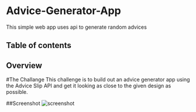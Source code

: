 # Advice-Generator-App
This simple web app uses api to generate random advices

## Table of contents

## Overview

#The Challange
This challenge is to build out an advice generator app using the Advice Slip API and get it looking as close to the given design as possible.

##Screenshot
![screenshot](./screenshot.png)
